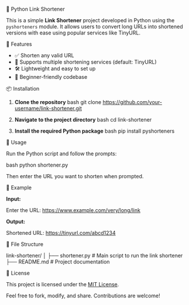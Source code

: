 🔗 Python Link Shortener

This is a simple **Link Shortener** project developed in Python using the `pyshorteners` module. It allows users to convert long URLs into shortened versions with ease using popular services like TinyURL.

📌 Features

- ✅ Shorten any valid URL
- 🔗 Supports multiple shortening services (default: TinyURL)
- 🛠 Lightweight and easy to set up
- 🧠 Beginner-friendly codebase

📦 Installation

1. **Clone the repository**
      bash
   git clone https://github.com/your-username/link-shortener.git
   

2. **Navigate to the project directory**
      bash
   cd link-shortener


3. **Install the required Python package**
      bash
   pip install pyshorteners
   

🚀 Usage

Run the Python script and follow the prompts:

   bash
python shortener.py


Then enter the URL you want to shorten when prompted.

🧪 Example

**Input:**

Enter the URL: https://www.example.com/very/long/link


**Output:**

Shortened URL: https://tinyurl.com/abcd1234


📁 File Structure


link-shortener/
│
├── shortener.py        # Main script to run the link shortener
├── README.md           # Project documentation


📜 License

This project is licensed under the [MIT License](LICENSE).

Feel free to fork, modify, and share. Contributions are welcome!
